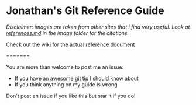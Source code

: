 Jonathan's Git Reference Guide
======

_Disclaimer: images are taken from other sites that i find very useful. Look at [references.md](https://github.com/jonyeezs/gitcheat/blob/master/images/references.md) in the image folder for the citations._

Check out the wiki for the [actual reference document](https://github.com/jonyeezs/gitcheat/wiki)

=======

You are more than welcome to post me an issue:

* If you have an awesome git tip I should know about
* If you think anything on my guide is wrong

Don't post an issue if you like this but star it if you do!

